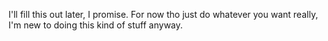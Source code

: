 I'll fill this out later, I promise.
For now tho just do whatever you want really, I'm new to doing this kind of stuff anyway.
